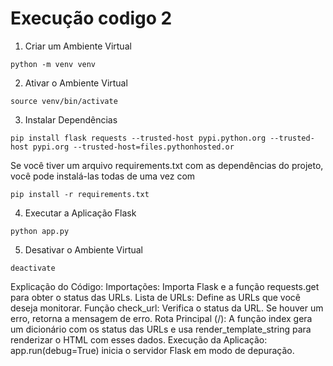 # Execução codigo 2

1. Criar um Ambiente Virtual

~~~
python -m venv venv
~~~

2. Ativar o Ambiente Virtual

~~~
source venv/bin/activate
~~~

3. Instalar Dependências

~~~
pip install flask requests --trusted-host pypi.python.org --trusted-host pypi.org --trusted-host=files.pythonhosted.or
~~~

Se você tiver um arquivo requirements.txt com as dependências do projeto, você pode instalá-las todas de uma vez com

~~~
pip install -r requirements.txt
~~~

4. Executar a Aplicação Flask

~~~
python app.py
~~~

5. Desativar o Ambiente Virtual

~~~
deactivate
~~~


Explicação do Código:
Importações: Importa Flask e a função requests.get para obter o status das URLs.
Lista de URLs: Define as URLs que você deseja monitorar.
Função check_url: Verifica o status da URL. Se houver um erro, retorna a mensagem de erro.
Rota Principal (/): A função index gera um dicionário com os status das URLs e usa render_template_string para renderizar o HTML com esses dados.
Execução da Aplicação: app.run(debug=True) inicia o servidor Flask em modo de depuração.
